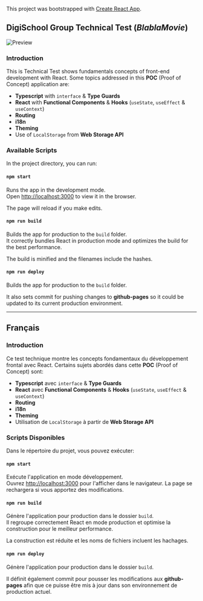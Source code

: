 This project was bootstrapped with [Create React App](https://github.com/facebook/create-react-app).

## DigiSchool Group Technical Test (**_BlablaMovie_**)

![Preview](https://i.imgur.com/5g12QFp.png)

### Introduction

This is Technical Test shows fundamentals concepts of front-end development with React. Some topics addressed in this **POC** (Proof of Concept) application are:
* **Typescript** with `interface` & **Type Guards**
* **React** with **Functional Components** & **Hooks** (`useState`, `useEffect` & `useContext`)
* **Routing**
* **i18n**
* **Theming**
* Use of `LocalStorage` from **Web Storage API**

### Available Scripts

In the project directory, you can run:

#### `npm start`

Runs the app in the development mode.<br />
Open [http://localhost:3000](http://localhost:3000) to view it in the browser.

The page will reload if you make edits.

#### `npm run build`

Builds the app for production to the `build` folder.<br />
It correctly bundles React in production mode and optimizes the build for the best performance.

The build is minified and the filenames include the hashes.<br />

#### `npm run deploy`

Builds the app for production to the `build` folder.<br />

It also sets commit for pushing changes to **github-pages** so it could be updated to its current production environment.

---

## Français

### Introduction

Ce test technique montre les concepts fondamentaux du développement frontal avec React. Certains sujets abordés dans cette **POC** (Proof of Concept) sont:
* **Typescript** avec `interface` & **Type Guards**
* **React** avec **Functional Components** & **Hooks** (`useState`, `useEffect` & `useContext`)
* **Routing**
* **i18n**
* **Theming**
* Utilisation de `LocalStorage` à partir de **Web Storage API**

### Scripts Disponibles

Dans le répertoire du projet, vous pouvez exécuter:

#### `npm start`

Exécute l'application en mode développement. <br />
Ouvrez [http://localhost:3000](http://localhost:3000) pour l'afficher dans le navigateur.
La page se rechargera si vous apportez des modifications.

#### `npm run build`

Génère l'application pour production dans le dossier `build`. <br />
Il regroupe correctement React en mode production et optimise la construction pour le meilleur performance.

La construction est réduite et les noms de fichiers incluent les hachages.

#### `npm run deploy`

Génère l'application pour production dans le dossier `build`. <br />

Il définit également commit pour pousser les modifications aux **github-pages** afin que ce puisse être mis à jour dans son environnement de production actuel.